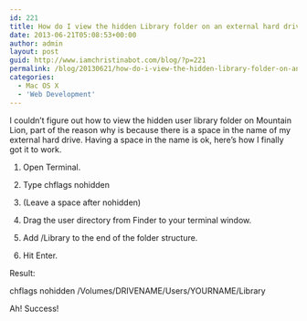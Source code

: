 ```yaml
---
id: 221
title: How do I view the hidden Library folder on an external hard drive?
date: 2013-06-21T05:08:53+00:00
author: admin
layout: post
guid: http://www.iamchristinabot.com/blog/?p=221
permalink: /blog/20130621/how-do-i-view-the-hidden-library-folder-on-an-external-hard-drive/
categories:
  - Mac OS X
  - 'Web Development'
---
```

I couldn&#8217;t figure out how to view the hidden user library folder on Mountain Lion, part of the reason why is because there is a space in the name of my external hard drive. Having a space in the name is ok, here&#8217;s how I finally got it to work.

1. Open Terminal.

2. Type chflags nohidden

3. (Leave a space after nohidden)

4. Drag the user directory from Finder to your terminal window.

5. Add /Library to the end of the folder structure.

6. Hit Enter.

Result:

chflags nohidden /Volumes/DRIVENAME/Users/YOURNAME/Library

Ah! Success!
